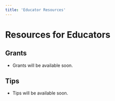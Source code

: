 ```yaml
---
title: 'Educator Resources'
---
```


# Resources for Educators

## Grants

- Grants will be available soon.

## Tips

- Tips will be available soon.
